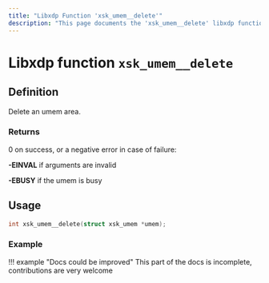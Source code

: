 ```yaml
---
title: "Libxdp Function 'xsk_umem__delete'"
description: "This page documents the 'xsk_umem__delete' libxdp function, including its definition, usage, program types that can use it, and examples."
---
```

# Libxdp function `xsk_umem__delete`

## Definition

Delete an umem area.

### Returns

0 on success, or a negative error in case of failure:

**-EINVAL** if arguments are invalid  

**-EBUSY** if the umem is busy
    
## Usage

```c
int xsk_umem__delete(struct xsk_umem *umem);
```

### Example

!!! example "Docs could be improved"
    This part of the docs is incomplete, contributions are very welcome
